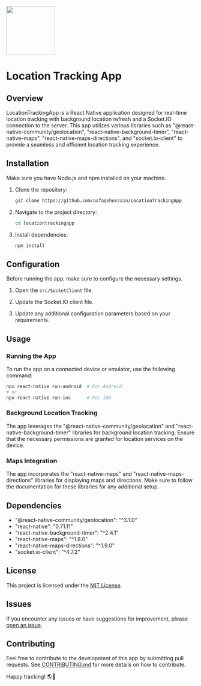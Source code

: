 
<img src="https://github.com/asfaqehussain/LocationTrackingApp/assets/51645676/b5af9aa7-7a44-43e3-8370-ce30b2d5d1f6" width="130" height="130">

# Location Tracking App


## Overview

LocationTrackingApp is a React Native application designed for real-time location tracking with background location refresh and a Socket.IO connection to the server. This app utilizes various libraries such as "@react-native-community/geolocation", "react-native-background-timer", "react-native-maps", "react-native-maps-directions", and "socket.io-client" to provide a seamless and efficient location tracking experience.

## Installation

Make sure you have Node.js and npm installed on your machine.

1. Clone the repository:

   ```bash
   git clone https://github.com/asfaqehussain/LocationTrackingApp
   ```

2. Navigate to the project directory:

   ```bash
   cd locationtrackingapp
   ```

3. Install dependencies:

   ```bash
   npm install
   ```

## Configuration

Before running the app, make sure to configure the necessary settings.

1. Open the `src/SocketClient` file.

2. Update the Socket.IO client file.

3. Update any additional configuration parameters based on your requirements.

## Usage

### Running the App

To run the app on a connected device or emulator, use the following command:

```bash
npx react-native run-android  # For Android
# or
npx react-native run-ios      # For iOS
```

### Background Location Tracking

The app leverages the "@react-native-community/geolocation" and "react-native-background-timer" libraries for background location tracking. Ensure that the necessary permissions are granted for location services on the device.

### Maps Integration

The app incorporates the "react-native-maps" and "react-native-maps-directions" libraries for displaying maps and directions. Make sure to follow the documentation for these libraries for any additional setup.

## Dependencies

- "@react-native-community/geolocation": "^3.1.0"
- "react-native": "0.71.11"
- "react-native-background-timer": "^2.4.1"
- "react-native-maps": "^1.8.0"
- "react-native-maps-directions": "^1.9.0"
- "socket.io-client": "^4.7.2"

## License

This project is licensed under the [MIT License](LICENSE).

## Issues

If you encounter any issues or have suggestions for improvement, please [open an issue](https://github.com/your-username/locationtrackingapp/issues).

## Contributing

Feel free to contribute to the development of this app by submitting pull requests. See [CONTRIBUTING.md](CONTRIBUTING.md) for more details on how to contribute.

Happy tracking! 🌎🚀
